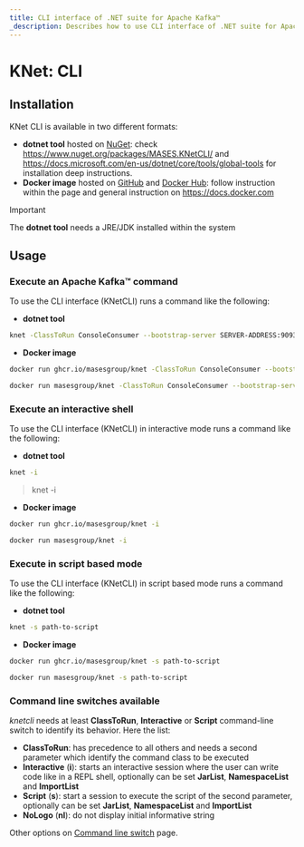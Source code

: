 ```yaml
---
title: CLI interface of .NET suite for Apache Kafka™
_description: Describes how to use CLI interface of .NET suite for Apache Kafka™
---
```


# KNet: CLI

## Installation

KNet CLI is available in two different formats:

- **dotnet tool** hosted on [NuGet](https://www.nuget.org/packages/MASES.KNetCLI/): check https://www.nuget.org/packages/MASES.KNetCLI/ and https://docs.microsoft.com/en-us/dotnet/core/tools/global-tools for installation deep instructions.
- **Docker image** hosted on [GitHub](https://github.com/masesgroup/KNet/pkgs/container/knet) and [Docker Hub](https://hub.docker.com/repository/docker/masesgroup/knet/general): follow instruction within the page and general instruction on https://docs.docker.com

> [!IMPORTANT]
> The **dotnet tool** needs a JRE/JDK installed within the system

## Usage

### Execute an Apache Kafka™ command

To use the CLI interface (KNetCLI) runs a command like the following:

- **dotnet tool**

```sh
knet -ClassToRun ConsoleConsumer --bootstrap-server SERVER-ADDRESS:9093 --topic topic_name --from-beginning
```

- **Docker image**

```sh
docker run ghcr.io/masesgroup/knet -ClassToRun ConsoleConsumer --bootstrap-server SERVER-ADDRESS:9093 --topic topic_name --from-beginning
```

```sh
docker run masesgroup/knet -ClassToRun ConsoleConsumer --bootstrap-server SERVER-ADDRESS:9093 --topic topic_name --from-beginning
```

### Execute an interactive shell

To use the CLI interface (KNetCLI) in interactive mode runs a command like the following:

- **dotnet tool**

```sh
knet -i
```

> knet -i

- **Docker image**

```sh
docker run ghcr.io/masesgroup/knet -i
```

```sh
docker run masesgroup/knet -i
```

### Execute in script based mode

To use the CLI interface (KNetCLI) in script based mode runs a command like the following:

- **dotnet tool**

```sh
knet -s path-to-script
```

- **Docker image**

```sh
docker run ghcr.io/masesgroup/knet -s path-to-script
```

```sh
docker run masesgroup/knet -s path-to-script
```

### Command line switches available

_knetcli_ needs at least **ClassToRun**, **Interactive** or **Script** command-line switch to identify its behavior. Here the list:
- **ClassToRun**: has precedence to all others and needs a second parameter which identify the command class to be executed
- **Interactive** (**i**): starts an interactive session where the user can write code like in a REPL shell, optionally can be set **JarList**, **NamespaceList** and **ImportList**
- **Script** (**s**): start a session to execute the script of the second parameter, optionally can be set **JarList**, **NamespaceList** and **ImportList**
- **NoLogo** (**nl**): do not display initial informative string

Other options on [Command line switch](commandlineswitch.md) page.
